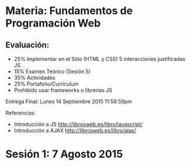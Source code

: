 # Materia: Fundamentos de Programación Web

## Evaluación:
* 25% Implementar en el Sitio (HTML y CSS) 5 interacciones justificadas JS
* 15% Examen Teórico (Sesión 5)
* 35% Actividades
* 25% Portafolio/Curriculum
* Prohibido usar frameworks o librerías JS

Entrega Final: 
Lunes 14 Septiembre 2015 11:59:59pm

Referencias:
* Introducción a JS http://librosweb.es/libro/javascript/
* Introducción a AJAX http://librosweb.es/libro/ajax/

# Sesión 1: 7 Agosto 2015
